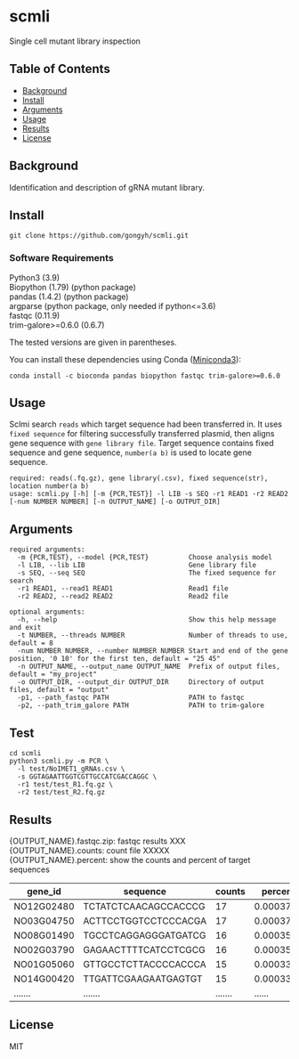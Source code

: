# scmli

Single cell mutant library inspection 

## Table of Contents

- [Background](#background)
- [Install](#install)
- [Arguments](#arguments)
- [Usage](#usage)
- [Results](#results)
- [License](#license)

## Background

Identification and description of gRNA mutant library.

## Install

```
git clone https://github.com/gongyh/scmli.git
```

### Software Requirements

Python3 (3.9)<br />
Biopython (1.79) (python package)<br />
pandas (1.4.2) (python package)<br />
argparse (python package, only needed if python<=3.6)<br />
fastqc (0.11.9)<br />
trim-galore>=0.6.0 (0.6.7)<br />

The tested versions are given in parentheses.


You can install these dependencies using Conda ([Miniconda3](https://docs.conda.io/en/latest/miniconda.html)):
```
conda install -c bioconda pandas biopython fastqc trim-galore>=0.6.0
```

## Usage

Sclmi search `reads` which target sequence had been transferred in. It uses `fixed sequence` for filtering successfully transferred plasmid, then aligns 
gene sequence with `gene library file`. Target sequence contains fixed sequence and gene sequence, `number(a b)` is used to locate gene sequence.
```
required: reads(.fq.gz), gene library(.csv), fixed sequence(str), location number(a b)
usage: scmli.py [-h] [-m {PCR,TEST}] -l LIB -s SEQ -r1 READ1 -r2 READ2 [-num NUMBER NUMBER] [-n OUTPUT_NAME] [-o OUTPUT_DIR]
```

## Arguments

```
required arguments:
  -m {PCR,TEST}, --model {PCR,TEST}          Choose analysis model
  -l LIB, --lib LIB                          Gene library file
  -s SEQ, --seq SEQ                          The fixed sequence for search
  -r1 READ1, --read1 READ1                   Read1 file
  -r2 READ2, --read2 READ2                   Read2 file

optional arguments:
  -h, --help                                 Show this help message and exit
  -t NUMBER, --threads NUMBER                Number of threads to use, default = 8
  -num NUMBER NUMBER, --number NUMBER NUMBER Start and end of the gene position, '0 10' for the first ten, default = "25 45"
  -n OUTPUT_NAME, --output_name OUTPUT_NAME  Prefix of output files, default = "my_project"
  -o OUTPUT_DIR, --output_dir OUTPUT_DIR     Directory of output files, default = "output"
  -p1, --path_fastqc PATH                    PATH to fastqc
  -p2, --path_trim_galore PATH               PATH to trim-galore
```

## Test

```
cd scmli
python3 scmli.py -m PCR \
  -l test/NoIMET1_gRNAs.csv \
  -s GGTAGAATTGGTCGTTGCCATCGACCAGGC \
  -r1 test/test_R1.fq.gz \
  -r2 test/test_R2.fq.gz
```

## Results

{OUTPUT_NAME}.fastqc.zip: fastqc results XXX <br />
{OUTPUT_NAME}.counts:     count file XXXXX <br />
{OUTPUT_NAME}.percent:    show the counts and percent of target sequences <br />

| gene_id    | sequence             | counts  | percent   |
| ---------- | -------------------- | ------- | --------- |
| NO12G02480 | TCTATCTCAACAGCCACCCG | 17      | 0.0003771 |
| NO03G04750 | ACTTCCTGGTCCTCCCACGA | 17      | 0.0003771 |
| NO08G01490 | TGCCTCAGGAGGGATGATCG | 16      | 0.0003549 |
| NO02G03790 | GAGAACTTTTCATCCTCGCG | 16      | 0.0003549 |
| NO01G05060 | GTTGCCTCTTACCCCACCCA | 15      | 0.0003327 |
| NO14G00420 | TTGATTCGAAGAATGAGTGT | 15      | 0.0003327 |
| .......    | .......              | ....... | ......    |

## License

MIT


